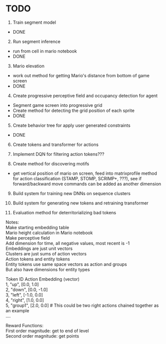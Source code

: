

# TODO

1. Train segment model  
 - DONE  

2. Run segment inference  
 - run from cell in mario notebook  
 - DONE  

3. Mario elevation  
 - work out method for getting Mario's distance from bottom of game screen   
 - DONE  
 
4. Create progressive perceptive field and occupancy detection for agent  
 - Segment game screen into progressive grid  
 - Create method for detecting the grid position of each sprite  
 - DONE  

5. Create behavior tree for apply user generated constraints  
 - DONE

6. Create tokens and transformer for actions  

7. Implement DQN for filtering action tokens???  

8. Create method for discovering motifs
 - get vertical position of mario on screen, feed into matrixprofile method for action classification (STAMP, STOMP, SCRIMP+, ???), see if forward/backward move commands can be added as another dimension  

9. Build system for training new DNNs on sequence clusters  

10. Build system for generating new tokens and retraining transformer  

11. Evaluation method for deterritorializing bad tokens  




Notes:  
Make starting embedding table  
Mario height calculation in Mario notebook  
Make perceptive field  
Add dimension for time, all negative values, most recent is -1  
Embeddings are just unit vectors  
Clusters are just sums of action vectors  
Action tokens and entity tokens  
Entity tokens use same space vectors as action and groups  
But also have dimensions for entity types  


Token ID Action Embedding (vector)  
1, "up",     [0.0, 1.0]  
2, "down",   [0.0, -1.0]  
3, "left",   [-1.0, 0.0]  
4, "right",  [1.0, 0.0]  
5, "group1", [2.0, 0.0] # This could be two right actions chained together as an example  
....  


Reward Functions:  
First order magnitude: get to end of level  
Second order magnitude: get points  



